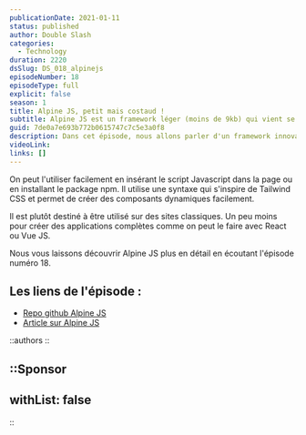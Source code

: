 ```yaml
---
publicationDate: 2021-01-11
status: published
author: Double Slash
categories:
  - Technology
duration: 2220
dsSlug: DS_018_alpinejs
episodeNumber: 18
episodeType: full
explicit: false
season: 1
title: Alpine JS, petit mais costaud !
subtitle: Alpine JS est un framework léger (moins de 9kb) qui vient se placer entre les FW complets type Vue JS et jQuery/Vanilla JS.
guid: 7de0a7e693b772b0615747c7c5e3a0f8
description: Dans cet épisode, nous allons parler d'un framework innovant qui apporte un peu de nouveauté dans le monde des frameworks Javascript. Alpine JS est un framework léger (moins de 9kb) qui vient se placer entre les frameworks/libraries complets type Vue JS et jQuery/Vanilla JS.
videoLink:
links: []
---
```


On peut l'utiliser facilement en insérant le script Javascript dans la page ou en installant le package npm.
Il utilise une syntaxe qui s'inspire de Tailwind CSS et permet de créer des composants dynamiques facilement.

Il est plutôt destiné à être utilisé sur des sites classiques. Un peu moins pour créer des applications complètes comme on peut le faire avec React ou Vue JS.

Nous vous laissons découvrir Alpine JS plus en détail en écoutant l'épisode numéro 18.

## Les liens de l'épisode :

- [Repo github Alpine JS](https://github.com/alpinejs/alpine)
- [Article sur Alpine JS](https://pixenjoy.com/notes/le-framework-alpinejs/)

::authors
::

::Sponsor
---
withList: false
---
::
